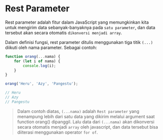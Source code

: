 # Rest Parameter

Rest parameter adalah fitur dalam JavaScript yang memungkinkan kita untuk mengirim data sebanyak-banyaknya pada `satu parameter`, dan data tersebut akan secara otomatis `dikonversi menjadi array`.

Dalam definisi fungsi, rest parameter ditulis menggunakan tiga titik `(...)` diikuti oleh nama parameter. Sebagai contoh:

```javascript
function orang(...nama) {
	for (let i of nama) {
		console.log(i);
	}
}

orang('Heru', 'Azy', 'Pangestu');

// Heru
// Azy
// Pangestu
```

> Dalam contoh diatas, `(...nama)` adalah `Rest parameter` yang menampung lebih dari satu data yang dikirim melalui argument saat function orang() dipanggil. Lalu data dari `(...nama)` akan dikonversi secara otomatis menjadi `array` oleh javascript, dan data tersebut bisa diiterasi menggunakan operator `for of`.
